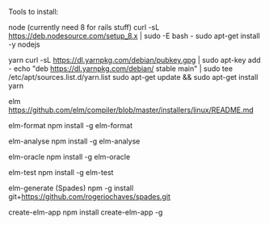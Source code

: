 Tools to install:

node (currently need 8 for rails stuff)
curl -sL https://deb.nodesource.com/setup_8.x | sudo -E bash -
sudo apt-get install -y nodejs

yarn
curl -sL https://dl.yarnpkg.com/debian/pubkey.gpg | sudo apt-key add -
echo "deb https://dl.yarnpkg.com/debian/ stable main" | sudo tee /etc/apt/sources.list.d/yarn.list
sudo apt-get update && sudo apt-get install yarn


elm
https://github.com/elm/compiler/blob/master/installers/linux/README.md

elm-format
npm install -g elm-format

elm-analyse
npm install -g elm-analyse

elm-oracle
npm install -g elm-oracle

elm-test
npm install -g elm-test

elm-generate (Spades)
npm -g install git+https://github.com/rogeriochaves/spades.git

create-elm-app
npm install create-elm-app -g
